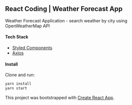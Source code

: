 ## React Coding | Weather Forecast App

Weather Forecast Application - search weather by city using OpenWeatherMap API

#### Tech Stack

* [Styled Components](https://styled-components.com/)
* [Axios](https://github.com/axios/axios) 

#### Install

Clone and run:

```bash 
yarn install
yarn start
```

This project was bootstrapped with [Create React App](https://github.com/facebook/create-react-app).


